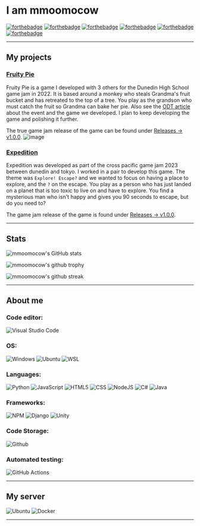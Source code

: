 # I am mmoomocow

[![forthebadge](https://forthebadge.com/images/badges/uses-git.svg)](https://forthebadge.com)
[![forthebadge](https://forthebadge.com/images/badges/powered-by-black-magic.svg)](https://forthebadge.com)
[![forthebadge](https://forthebadge.com/images/badges/contains-tasty-spaghetti-code.svg)](https://forthebadge.com)
[![forthebadge](https://forthebadge.com/images/badges/ctrl-c-ctrl-v.svg)](https://forthebadge.com)
[![forthebadge](https://forthebadge.com/images/badges/designed-in-etch-a-sketch.svg)](https://forthebadge.com)
[![forthebadge](https://forthebadge.com/images/badges/0-percent-optimized.svg)](https://forthebadge.com)

--- 
## My projects

### [Fruity Pie](https://github.com/mmoomocow/Grandmas-fruit)
Fruity Pie is a game I developed with 3 others for the Dunedin High School game jam in 2022. It is based around a monkey who steals Grandma's fruit bucket and has retreated to the top of a tree. You play as the grandson who must catch the fruit so Grandma can bake her pie. Also see the [ODT article](https://www.odt.co.nz/news/dunedin/pie-sky-dream-realised-game-jam) about the event and the game we developed. I plan to keep developing the game and polishing it further.

The true game jam release of the game can be found under [Releases -> v1.0.0](https://github.com/mmoomocow/Grandmas-fruit/releases/tag/v1.0.0). 
![image](https://user-images.githubusercontent.com/44288823/180877874-9d14fd30-0ca0-4882-a934-f3970b008461.png)

### [Expedition](https://github.com/mmoomocow/expedition)
Expedition was developed as part of the cross pacific game jam 2023 between dunedin and tokyo. I worked in a pair to develop this game. The theme was `Explore! Escape?` and we wanted to focus on having a place to explore, and the `?` on the escape. You play as a person who has just landed on a planet that is too toxic to live on and have to explore. You find a mysterious man who isn't happy and gives you 90 seconds to escape, but do you need to?

The game jam release of the game is found under [Releases -> v1.0.0](https://github.com/mmoomocow/expedition/releases/tag/v1.0.0).

---
## Stats

![mmoomocow's GitHub stats](https://github-readme-stats.vercel.app/api?username=mmoomocow&count_private=true&show_icons=true&theme=radical)

![mmoomocow's github trophy](https://github-profile-trophy.vercel.app/?username=mmoomocow&row=1&theme=radical&no-bg=true)

![mmoomocow's github streak](https://github-readme-streak-stats.herokuapp.com/?user=mmoomocow&theme=blue-green)

---

## About me

### Code editor: 
![Visual Studio Code](https://img.shields.io/badge/Visual_Studio_Code-0078D4?style=for-the-badge&logo=visual%20studio%20code&logoColor=white) 

### OS: 
![Windows](https://img.shields.io/badge/Windows-0078D6?style=for-the-badge&logo=windows&logoColor=white)
![Ubuntu](https://img.shields.io/badge/Ubuntu-E95420?style=for-the-badge&logo=ubuntu&logoColor=white)
![WSL](https://img.shields.io/badge/WSL-0a97f5?style=for-the-badge&logo=linux&logoColor=white)

### Languages:
![Python](https://img.shields.io/badge/Python-14354C?style=for-the-badge&logo=python&logoColor=white)
![JavaScript](https://img.shields.io/badge/JavaScript-F7DF1E?style=for-the-badge&logo=JavaScript&logoColor=white)
![HTML5](https://img.shields.io/badge/HTML-239120?style=for-the-badge&logo=html5&logoColor=white)
![CSS](https://img.shields.io/badge/CSS-239120?&style=for-the-badge&logo=css3&logoColor=white)
![NodeJS](https://img.shields.io/badge/Node.js-43853D?style=for-the-badge&logo=node.js&logoColor=white)
![C#](https://img.shields.io/badge/C%23-239120?style=for-the-badge&logo=c-sharp&logoColor=white)
![Java](https://img.shields.io/badge/Java-ED8B00?style=for-the-badge&logo=openjdk&logoColor=white)

### Frameworks:
![NPM](https://img.shields.io/badge/npm-CB3837?style=for-the-badge&logo=npm&logoColor=white)
![Django](https://img.shields.io/badge/Django-092E20?style=for-the-badge&logo=django&logoColor=white)
![Unity](https://img.shields.io/badge/Unity-100000?style=for-the-badge&logo=unity&logoColor=white)

### Code Storage: 
![Github](https://img.shields.io/badge/GitHub-100000?style=for-the-badge&logo=github&logoColor=white)

### Automated testing: 
![GitHub Actions](https://img.shields.io/badge/GitHub_Actions-2088FF?style=for-the-badge&logo=github-actions&logoColor=white)

---
## My server

![Ubuntu](https://img.shields.io/badge/Ubuntu-E95420?style=for-the-badge&logo=ubuntu&logoColor=white)
![Docker](https://img.shields.io/badge/docker-%230db7ed.svg?style=for-the-badge&logo=docker&logoColor=white)

---
